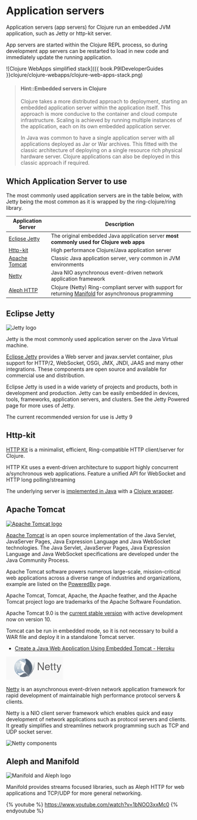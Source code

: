 # Application servers

Application servers (app servers) for Clojure run an embedded JVM application, such as Jetty or http-kit server.

App servers are started within the Clojure REPL process, so during development app servers can be restarted to load in new code and immediately update the running application.

![Clojure WebApps simplified stack]({{ book.P9IDeveloperGuides }}clojure/clojure-webapps/clojure-web-apps-stack.png)

> #### Hint::Embedded servers in Clojure
> Clojure takes a more distributed approach to deployment, starting an embedded application server within the application itself.  This approach is more conducive to the container and cloud compute infrastructure.  Scaling is achieved by running multiple instances of the application, each on its own embedded application server.
>
> In Java was common to have a single application server with all applications deployed as Jar or War archives.  This fitted with the classic architecture of deploying on a single resource rich physical hardware server.  Clojure applications can also be deployed in this classic approach if required.


## Which Application Server to use

The most commonly used application servers are in the table below, with Jetty being the most common as it is wrapped by the ring-clojure/ring library.

| Application Server                              | Description                                                                                                                        |
|-------------------------------------------------|------------------------------------------------------------------------------------------------------------------------------------|
| [Eclipse Jetty](https://www.eclipse.org/jetty/) | The original embedded Java application server **most commonly used for Clojure web apps**                                          |
| [Http-kit](http://http-kit.github.io/)          | High performance Clojure/Java application server                                                                                   |
| [Apache Tomcat](http://tomcat.apache.org/)      | Classic Java application server, very common in JVM environments                                                                   |
| [Netty](https://netty.io/)                      | Java NIO asynchronous event-driven network application framework                                                                   |
| [Aleph HTTP](https://aleph.io/aleph/http.html)  | Clojure (Netty) Ring-compliant server with support for returning [Manifold](https://aleph.io/manifold/rationale.html) for asynchronous programming |


## Eclipse Jetty

![Jetty logo](https://www.eclipse.org/jetty/documentation/current/images/jetty-header-logo.png)

Jetty is the most commonly used application server on the Java Virtual machine.

[Eclipse Jetty](https://www.eclipse.org/jetty/) provides a Web server and javax.servlet container, plus support for HTTP/2, WebSocket, OSGi, JMX, JNDI, JAAS and many other integrations. These components are open source and available for commercial use and distribution.

Eclipse Jetty is used in a wide variety of projects and products, both in development and production. Jetty can be easily embedded in devices, tools, frameworks, application servers, and clusters. See the Jetty Powered page for more uses of Jetty.

The current recommended version for use is Jetty 9

## Http-kit

[HTTP Kit](http://http-kit.github.io/) is a minimalist, efficient, Ring-compatible HTTP client/server for Clojure.

HTTP Kit uses a event-driven architecture to support highly concurrent a/synchronous web applications. Feature a unified API for WebSocket and HTTP long polling/streaming

The underlying server is [implemented in Java](https://github.com/http-kit/http-kit/blob/master/src/java/org/httpkit/server/HttpServer.java) with a [Clojure wrapper](https://github.com/http-kit/http-kit/blob/master/src/org/httpkit/server.clj).


## Apache Tomcat

[![Apache Tomcat logo](https://tomcat.apache.org/res/images/tomcat.png)](http://tomcat.apache.org/)

[Apache Tomcat](http://tomcat.apache.org/) is an open source implementation of the Java Servlet, JavaServer Pages, Java Expression Language and Java WebSocket technologies. The Java Servlet, JavaServer Pages, Java Expression Language and Java WebSocket specifications are developed under the Java Community Process.

Apache Tomcat software powers numerous large-scale, mission-critical web applications across a diverse range of industries and organizations, example are listed on the [PoweredBy](https://cwiki.apache.org/confluence/display/TOMCAT/PoweredBy) page.

Apache Tomcat, Tomcat, Apache, the Apache feather, and the Apache Tomcat project logo are trademarks of the Apache Software Foundation.

Apache Tomcat 9.0 is the [current stable version](http://tomcat.apache.org/whichversion.html) with active development now on version 10.

Tomcat can be run in embedded mode, so it is not necessary to build a WAR file and deploy it in a standalone Tomcat server.

* [Create a Java Web Application Using Embedded Tomcat - Heroku](https://devcenter.heroku.com/articles/create-a-java-web-application-using-embedded-tomcat)

<!-- ## Netty -->
![Netty.io logo](/images/netty-logo.png)

[Netty](https://netty.io/) is an asynchronous event-driven network application framework for rapid development of maintainable high performance protocol servers & clients.

Netty is a NIO client server framework which enables quick and easy development of network applications such as protocol servers and clients. It greatly simplifies and streamlines network programming such as TCP and UDP socket server.

![Netty components](https://netty.io/images/components.png)


## Aleph and Manifold

![Manifold and Aleph logo](https://aleph.io/images/aleph.svg)

Manifold provides streams focused libraries, such as Aleph HTTP for web applications and TCP/UDP for more general networking.

{% youtube %}
https://www.youtube.com/watch?v=1bNOO3xxMc0
{% endyoutube %}




<!-- ## Networks application layer -->

<!-- Ring -->
<!-- Yada -->

<!-- | [Aleph](https://aleph.io/aleph/http.html) | library for client and server network programming, built on top of Netty. I           | -->
